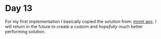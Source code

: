 # Day 13
For my first implementation I basically copied the solution from: [mnml aoc](https://github.com/mnml/aoc/blob/main/2022/13/1.go). I will return in the future to create a custom and *hopefully* much better performing solution.